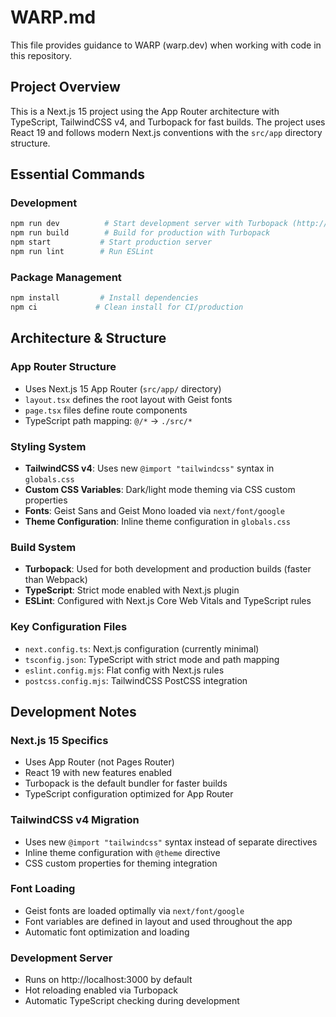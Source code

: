 # WARP.md

This file provides guidance to WARP (warp.dev) when working with code in this repository.

## Project Overview

This is a Next.js 15 project using the App Router architecture with TypeScript, TailwindCSS v4, and Turbopack for fast builds. The project uses React 19 and follows modern Next.js conventions with the `src/app` directory structure.

## Essential Commands

### Development
```bash
npm run dev          # Start development server with Turbopack (http://localhost:3000)
npm run build        # Build for production with Turbopack
npm start           # Start production server
npm run lint        # Run ESLint
```

### Package Management
```bash
npm install         # Install dependencies
npm ci             # Clean install for CI/production
```

## Architecture & Structure

### App Router Structure
- Uses Next.js 15 App Router (`src/app/` directory)
- `layout.tsx` defines the root layout with Geist fonts
- `page.tsx` files define route components
- TypeScript path mapping: `@/*` → `./src/*`

### Styling System
- **TailwindCSS v4**: Uses new `@import "tailwindcss"` syntax in `globals.css`
- **Custom CSS Variables**: Dark/light mode theming via CSS custom properties
- **Fonts**: Geist Sans and Geist Mono loaded via `next/font/google`
- **Theme Configuration**: Inline theme configuration in `globals.css`

### Build System
- **Turbopack**: Used for both development and production builds (faster than Webpack)
- **TypeScript**: Strict mode enabled with Next.js plugin
- **ESLint**: Configured with Next.js Core Web Vitals and TypeScript rules

### Key Configuration Files
- `next.config.ts`: Next.js configuration (currently minimal)
- `tsconfig.json`: TypeScript with strict mode and path mapping
- `eslint.config.mjs`: Flat config with Next.js rules
- `postcss.config.mjs`: TailwindCSS PostCSS integration

## Development Notes

### Next.js 15 Specifics
- Uses App Router (not Pages Router)
- React 19 with new features enabled
- Turbopack is the default bundler for faster builds
- TypeScript configuration optimized for App Router

### TailwindCSS v4 Migration
- Uses new `@import "tailwindcss"` syntax instead of separate directives
- Inline theme configuration with `@theme` directive
- CSS custom properties for theming integration

### Font Loading
- Geist fonts are loaded optimally via `next/font/google`
- Font variables are defined in layout and used throughout the app
- Automatic font optimization and loading

### Development Server
- Runs on http://localhost:3000 by default
- Hot reloading enabled via Turbopack
- Automatic TypeScript checking during development
